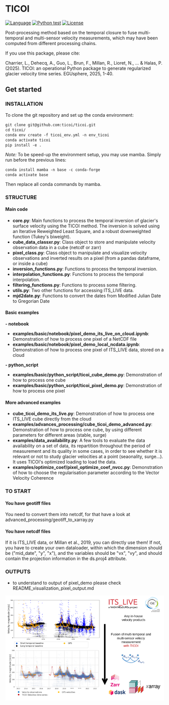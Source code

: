 # TICOI
[![Language](https://img.shields.io/badge/python-3.8%2B-blue.svg?style=flat-square)](https://www.python.org/)
[![Python test](https://github.com/ticoi/ticoi/actions/workflows/python-app.yml/badge.svg?branch=main)](https://github.com/ticoi/ticoi/actions/workflows/python-app.yml)
[![License](https://img.shields.io/badge/license-GPLv3+-blue.svg?style=flat-square)](https://github.com/insarlab/MintPy/blob/main/LICENSE)


Post-processing method based on the temporal closure to fuse multi-temporal and multi-sensor velocity measurements,
which may have been computed from  different processing chains.

If you use this package, please cite:

Charrier, L., Dehecq, A., Guo, L., Brun, F., Millan, R., Lioret, N., ... & Halas, P. (2025). TICOI: an operational Python package to generate regularized glacier velocity time series. EGUsphere, 2025, 1-40.



## Get started

### INSTALLATION

To clone the git repository and set up the conda environment:

```
git clone git@github.com:ticoi/ticoi.git
cd ticoi/
conda env create -f ticoi_env.yml -n env_ticoi
conda activate ticoi
pip install -e .
```

*Note:* To be speed-up the environment setup, you may use mamba. Simply run before the previous lines:

```
conda install mamba -n base -c conda-forge
conda activate base
```

Then replace all conda commands by mamba.

### STRUCTURE

#### Main code

* **core.py**: Main functions to process the temporal inversion of glacier's surface velocity using
  the TICOI method. The inversion is solved using an Iterative Reweighted Least Square, and a robust downweighted
  function (Tukey's biweight).
* **cube_data_classxr.py**: Class object to store and manipulate velocity observation data in a cube (netcdf or zarr)
* **pixel_class.py**: Class object to manipulate and visualize velocity observations and inverted results on a pixel (from a pandas dataframe, or inside a cube)
* **inversion_functions.py**: Functions to process the temporal inversion.
* **interpolation_functions.py**: Functions to process the temporal interpolation.
* **filtering_functions.py**: Functions to process some filtering.
* **utils.py**: Two other functions for accessing ITS_LIVE data.
* **mjd2date.py**: Functions to convert the dates from Modified Julian Date to Gregorian Date

#### Basic examples

**- notebook**
* **examples/basic/notebook/pixel_demo_its_live_on_cloud.ipynb**: Demonstration of how to process one pixel of a NetCDF file
* **examples/basic/notebook/pixel_demo_local_ncdata.ipynb**: Demonstration of how to process one pixel of ITS_LIVE data, stored on a cloud

**- python_script**
* **examples/basic/python_script/ticoi_cube_demo.py**: Demonstration of how to process one cube
* **examples/basic/python_script/ticoi_pixel_demo.py**: Demonstration of how to process one pixel


#### More advanced examples

* **cube_ticoi_demo_its_live.py**: Demonstration of how to process one ITS_LIVE cube directly from the cloud
* **examples/advances_processing/cube_ticoi_demo_advanced.py**: Demonstration of how to process one cube, by using different parameters for different areas (stable, surge)
* **examples/data_availability.py**: A few tools to evaluate the data availability on a set of data, its repartition throughout the period of measurement and its quality
in some cases, in order to see whether it is relevant or not to study glacier velocities at a point (seaonality, surge...). It uses
TICOI's optimized loading to load the data.
* **examples/optimize_coef/pixel_optimize_coef_nvcc.py**: Demonstration of how to choose the regularisation parameter according to the Vector Velocity Coherence

### TO START

#### You have geotiff files
You need to convert them into netcdf, for that have a look at advanced_processing/geotiff_to_xarray.py

#### You have netcdf files
If it is ITS_LIVE data, or Millan et al., 2019, you can directly use them!
If not, you have to create your own dataloader, within which the dimension should be ("mid_date", "y", "x"), and the variables should be "vx", "vy", and should contain the projection information in the ds.proj4 attribute.

### OUTPUTS
* to understand to output of pixel_demo please check README_visualization_pixel_output.md


<p align="center">
  <img src="examples/image/TICOI_workflow.png" alt="TICOI Workflow" width="800"/>
</p>

[packaging guide]: https://packaging.python.org

[distribution tutorial]: https://packaging.python.org/tutorials/packaging-projects/

[src]: https://github.com/pypa/sampleproject

[rst]: http://docutils.sourceforge.net/rst.html

[md]: https://tools.ietf.org/html/rfc7764#section-3.5 "CommonMark variant"

[md use]: https://packaging.python.org/specifications/core-metadata/#description-content-type-optional
